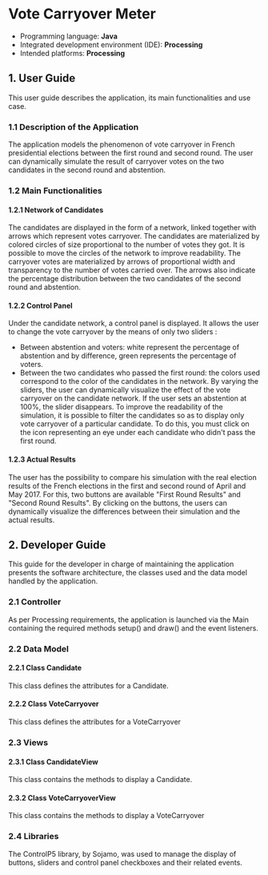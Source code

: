 # Vote Carryover Meter

- Programming language: **Java**
- Integrated development environment (IDE): **Processing**
- Intended platforms: **Processing**

## 1. User Guide

This user guide describes the application, its main functionalities and use case.

### 1.1 Description of the Application

The application models the phenomenon of vote carryover in French presidential elections between the
first round and second round. The user can dynamically simulate the result of carryover votes on the two candidates in the second round and abstention.

### 1.2 Main Functionalities

#### 1.2.1 Network of Candidates

The candidates are displayed in the form of a network, linked together with arrows which represent votes carryover.
The candidates are materialized by colored circles of size proportional to the number of votes they got. 
It is possible to move the circles of the network to improve readability.
The carryover votes are materialized by arrows of proportional width and transparency to the number of votes carried over. 
The arrows also indicate the percentage distribution between the two candidates of the second round and abstention.

#### 1.2.2 Control Panel

Under the candidate network, a control panel is displayed. It allows the user to change the vote carryover by the means of only two sliders :
- Between abstention and voters: white represent the percentage of abstention and by difference, green represents the percentage of voters.
- Between the two candidates who passed the first round: the colors used correspond to the color of the candidates in the network. 
By varying the sliders, the user can dynamically visualize the effect of the vote carryover on the candidate network. 
If the user sets an abstention at 100%, the slider disappears. 
To improve the readability of the simulation, it is possible to filter the candidates so as to display only vote carryover of a particular candidate. To do this, you must click on the icon representing an eye under each candidate who didn't pass the first round.

#### 1.2.3 Actual Results
The user has the possibility to compare his simulation with the real election results of the French elections in the first and second round of April and May 2017. For this, two buttons are available "First Round Results" and "Second Round Results". By clicking on the buttons, the users can dynamically visualize the differences between their simulation and the actual results.

## 2. Developer Guide

This guide for the developer in charge of maintaining the application presents the software architecture, the classes used and the data model handled by the application.

### 2.1 Controller

As per Processing requirements, the application is launched via the Main containing the required methods setup() and draw() and the event listeners.

### 2.2 Data Model

#### 2.2.1 Class Candidate

This class defines the attributes for a Candidate.

#### 2.2.2 Class VoteCarryover

This class defines the attributes for a VoteCarryover

### 2.3 Views

#### 2.3.1 Class CandidateView

This class contains the methods to display a Candidate.

#### 2.3.2 Class VoteCarryoverView

This class contains the methods to display a VoteCarryover

### 2.4 Libraries

The ControlP5 library, by Sojamo, was used to manage the display of buttons, sliders and control panel checkboxes and their related events.